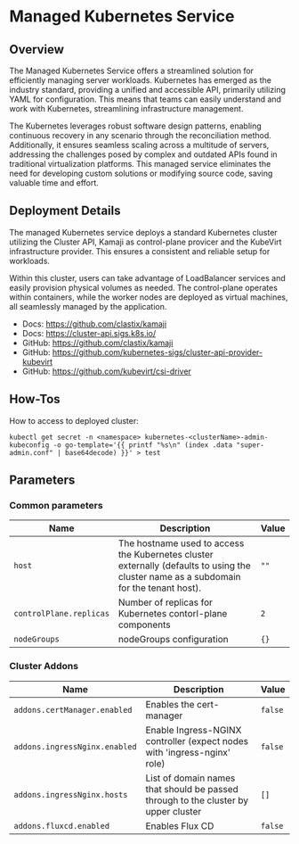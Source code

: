 # Managed Kubernetes Service

## Overview

The Managed Kubernetes Service offers a streamlined solution for efficiently managing server workloads. Kubernetes has emerged as the industry standard, providing a unified and accessible API, primarily utilizing YAML for configuration. This means that teams can easily understand and work with Kubernetes, streamlining infrastructure management.

The Kubernetes leverages robust software design patterns, enabling continuous recovery in any scenario through the reconciliation method. Additionally, it ensures seamless scaling across a multitude of servers, addressing the challenges posed by complex and outdated APIs found in traditional virtualization platforms. This managed service eliminates the need for developing custom solutions or modifying source code, saving valuable time and effort.

## Deployment Details

The managed Kubernetes service deploys a standard Kubernetes cluster utilizing the Cluster API, Kamaji as control-plane provicer and the KubeVirt infrastructure provider. This ensures a consistent and reliable setup for workloads.

Within this cluster, users can take advantage of LoadBalancer services and easily provision physical volumes as needed. The control-plane operates within containers, while the worker nodes are deployed as virtual machines, all seamlessly managed by the application.

- Docs: https://github.com/clastix/kamaji
- Docs: https://cluster-api.sigs.k8s.io/
- GitHub: https://github.com/clastix/kamaji
- GitHub: https://github.com/kubernetes-sigs/cluster-api-provider-kubevirt
- GitHub: https://github.com/kubevirt/csi-driver


## How-Tos

How to access to deployed cluster:

```
kubectl get secret -n <namespace> kubernetes-<clusterName>-admin-kubeconfig -o go-template='{{ printf "%s\n" (index .data "super-admin.conf" | base64decode) }}' > test
```

## Parameters

### Common parameters

| Name                    | Description                                                                                                                            | Value |
| ----------------------- | -------------------------------------------------------------------------------------------------------------------------------------- | ----- |
| `host`                  | The hostname used to access the Kubernetes cluster externally (defaults to using the cluster name as a subdomain for the tenant host). | `""`  |
| `controlPlane.replicas` | Number of replicas for Kubernetes contorl-plane components                                                                             | `2`   |
| `nodeGroups`            | nodeGroups configuration                                                                                                               | `{}`  |

### Cluster Addons

| Name                          | Description                                                                        | Value   |
| ----------------------------- | ---------------------------------------------------------------------------------- | ------- |
| `addons.certManager.enabled`  | Enables the cert-manager                                                           | `false` |
| `addons.ingressNginx.enabled` | Enable Ingress-NGINX controller (expect nodes with 'ingress-nginx' role)           | `false` |
| `addons.ingressNginx.hosts`   | List of domain names that should be passed through to the cluster by upper cluster | `[]`    |
| `addons.fluxcd.enabled`       | Enables Flux CD                                                                    | `false` |

